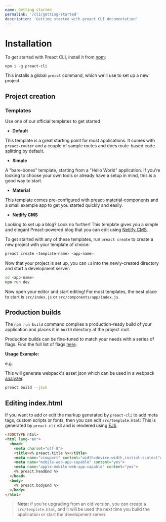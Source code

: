 ```yaml
---
name: Getting started
permalink: '/cli/getting-started'
description: 'Getting started with preact CLI documentation'
---
```


# Installation

To get started with Preact CLI, install it from [npm](https://npmjs.com/package/preact-cli):

```shell
npm i -g preact-cli
```

This installs a global `preact` command, which we'll use to set up a new project.

## Project creation

### Templates

Use one of our official templates to get started

- **Default**

This template is a great starting point for most applications. It comes with `preact-router` and a couple of sample routes and does route-based code splitting by default.

- **Simple**

A "bare-bones" template, starting from a "Hello World" application. If you're looking to choose your own tools or already have a setup in mind, this is a good way to start.

- **Material**

This template comes pre-configured with [preact-material-components](https://material.preactjs.com) and a small example app to get you started quickly and easily.

- **Netlify CMS**

Looking to set up a blog? Look no further! This template gives you a simple and elegant Preact-powered blog that you can edit using [Netlify CMS](https://www.netlifycms.org/).

To get started with any of these templates, run `preact create` to create a new project with your template of choice:

```sh
preact create <template-name> <app-name>
```

Now that your project is set up, you can `cd` into the newly-created directory and start a development server:

```sh
cd <app-name>
npm run dev
```

Now open your editor and start editing! For most templates, the best place to start is `src/index.js` or `src/components/app/index.js`.

## Production builds

The `npm run build` command compiles a production-ready build of your application and places it in `build` directory at the project root.

Production builds can be fine-tuned to match your needs with a series of flags. Find the full list of flags [here](https://github.com/preactjs/preact-cli#preact-build).

**Usage Example:**

e.g.

This will generate webpack's asset json which can be used in a webpack [analyzer](https://chrisbateman.github.io/webpack-visualizer/).

```sh
preact build --json
```

## Editing index.html

If you want to add or edit the markup generated by `preact-cli` to add meta tags, custom scripts or fonts, then you can edit `src/template.html`:
This is generated by `preact-cli` v3 and is rendered using [EJS](https://ejs.co/).

```html
<!DOCTYPE html>
<html lang="en">
  <head>
    <meta charset="utf-8">
    <title><% preact.title %></title>
    <meta name="viewport" content="width=device-width,initial-scale=1">
    <meta name="mobile-web-app-capable" content="yes">
    <meta name="apple-mobile-web-app-capable" content="yes">
    <% preact.headEnd %>
  </head>
  <body>
    <% preact.bodyEnd %>
  </body>
</html>
```

> **Note:** if you're upgrading from an old version, you can create a `src/template.html`, and it will be used the next time you build the application or start the development server.
